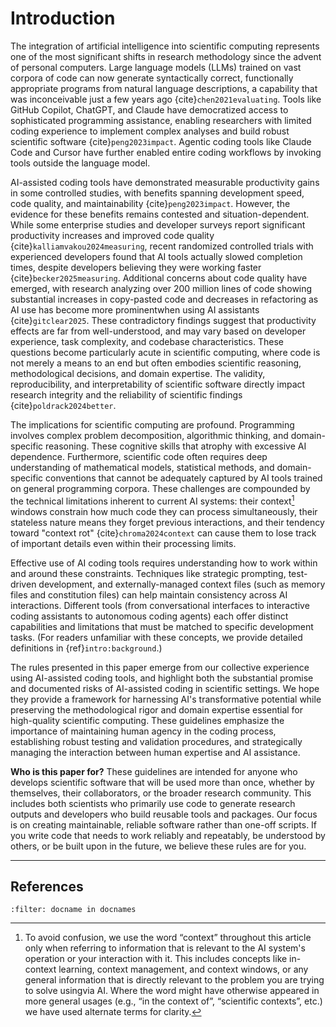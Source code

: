 # Introduction

The integration of artificial intelligence into scientific computing represents one of the most significant shifts in research methodology since the advent of personal computers. Large language models (LLMs) trained on vast corpora of code can now generate syntactically correct, functionally appropriate programs from natural language descriptions, a capability that was inconceivable just a few years ago {cite}`chen2021evaluating`. Tools like GitHub Copilot, ChatGPT, and Claude have democratized access to sophisticated programming assistance, enabling researchers with limited coding experience to implement complex analyses and build robust scientific software {cite}`peng2023impact`. Agentic coding tools like Claude Code and Cursor have further enabled entire coding workflows by invoking tools outside the language model.

AI-assisted coding tools have demonstrated measurable productivity gains in some controlled studies, with benefits spanning development speed, code quality, and maintainability {cite}`peng2023impact`. However, the evidence for these benefits remains contested and situation-dependent. While some enterprise studies and developer surveys report significant productivity increases and improved code quality {cite}`kalliamvakou2024measuring`, recent randomized controlled trials with experienced developers found that AI tools actually slowed completion times, despite developers believing they were working faster {cite}`becker2025measuring`. Additional concerns about code quality have emerged, with research analyzing over 200 million lines of code showing substantial increases in copy-pasted code and decreases in refactoring as AI use has become more prominentwhen using AI assistants {cite}`gitclear2025`. These contradictory findings suggest that productivity effects are far from well-understood, and may vary based on developer experience, task complexity, and codebase characteristics. These questions become particularly acute in scientific computing, where code is not merely a means to an end but often embodies scientific reasoning, methodological decisions, and domain expertise. The validity, reproducibility, and interpretability of scientific software directly impact research integrity and the reliability of scientific findings {cite}`poldrack2024better`.

The implications for scientific computing are profound. Programming involves complex problem decomposition, algorithmic thinking, and domain-specific reasoning. These cognitive skills that atrophy with excessive AI dependence. Furthermore, scientific code often requires deep understanding of mathematical models, statistical methods, and domain-specific conventions that cannot be adequately captured by AI tools trained on general programming corpora. These challenges are compounded by the technical limitations inherent to current AI systems: their context[^context] windows constrain how much code they can process simultaneously, their stateless nature means they forget previous interactions, and their tendency toward "context rot" {cite}`chroma2024context` can cause them to lose track of important details even within their processing limits.

Effective use of AI coding tools requires understanding how to work within and around these constraints. Techniques like strategic prompting, test-driven development, and externally-managed context files (such as memory files and constitution files) can help maintain consistency across AI interactions. Different tools (from conversational interfaces to interactive coding assistants to autonomous coding agents) each offer distinct capabilities and limitations that must be matched to specific development tasks. (For readers unfamiliar with these concepts, we provide detailed definitions in {ref}`intro:background`.)

The rules presented in this paper emerge from our collective experience using AI-assisted coding tools, and highlight both the substantial promise and documented risks of AI-assisted coding in scientific settings. We hope they provide a framework for harnessing AI's transformative potential while preserving the methodological rigor and domain expertise essential for high-quality scientific computing. These guidelines emphasize the importance of maintaining human agency in the coding process, establishing robust testing and validation procedures, and strategically managing the interaction between human expertise and AI assistance.

**Who is this paper for?** These guidelines are intended for anyone who develops scientific software that will be used more than once, whether by themselves, their collaborators, or the broader research community. This includes both scientists who primarily use code to generate research outputs and developers who build reusable tools and packages. Our focus is on creating maintainable, reliable software rather than one-off scripts. If you write code that needs to work reliably and repeatably, be understood by others, or be built upon in the future, we believe these rules are for you.

[^context]: To avoid confusion, we use the word “context” throughout this article only when referring to information that is relevant to the AI system's operation or your interaction with it. This includes concepts like in-context learning, context management, and context windows, or any general information that is directly relevant to the problem you are trying to solve usingvia AI. Where the word might have otherwise appeared in more general usages (e.g., “in the context of”, “scientific contexts”, etc.) we have used alternate terms for clarity.

---

## References

```{bibliography}
:filter: docname in docnames
```